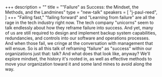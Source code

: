 +++
description = ""
title = "\"Failure\" as Success: the Mindset, the Methods, and the Landmines"
type = "new-talk"
speakers = [
        "j-paul-reed",
]
+++
"Failing fast," "failing forward" and "Learning from failure" are all the rage in the tech industry right now. The tech company "unicorns" seem to talk endlessly about how they reframe failure into success. And yet, many of us are still required to design and implement backup system capabilities, redundancies, and controls into our software and operations processes. And when those fail, we cringe at the conversation with management that will ensue. So is all this talk of reframing "failure" as "success" within our organizations just that: talk? And what does that look like, anyway? We'll explore mindset, the history it's rooted in, as well as effective methods to move your organization toward it and some land mines to avoid along the way.